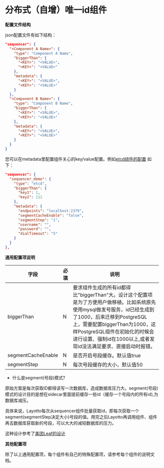 # 分布式（自增）唯一id组件
**配置文件结构**

json配置文件有如下结构：
```json
"sequencer": {
  "<Component A Name>": {
    "type": "Component A Name",
    "biggerThan": {
      "<KEY>": "<VALUE>",
      "<KEY>": "<VALUE>"
    },
    "metadata": {
      "<KEY>": "<VALUE>",
      "<KEY>": "<VALUE>"
    }
  },
  "<Component B Name>": {
    "type": "Component B Name",
    "biggerThan": {
      "<KEY>": "<VALUE>",
      "<KEY>": "<VALUE>"
    },
    "metadata": {
      "<KEY>": "<VALUE>",
      "<KEY>": "<VALUE>"
    }
  }
}
```

您可以在metadata里配置组件关心的key/value配置。例如[etcd组件的配置](https://github.com/mosn/layotto/blob/main/configs/config_sequencer_etcd.json) 如下：

```json
"sequencer": {
  "sequencer_demo": {
    "type": "etcd",
    "biggerThan": {
      "key1": 1,
      "key2": 111
    },
    "metadata": {
      "endpoints": "localhost:2379",
      "segmentCacheEnable": "false",
      "segmentStep": "1",
      "username": "",
      "password": "",
      "dialTimeout": "5"
    }
  }
},
```

**通用配置项说明**

| 字段 | 必填 | 说明 |
| --- | --- | --- |
| biggerThan | N | 要求组件生成的所有id都得比"biggerThan"大。设计这个配置项是为了方便用户做移植。比如系统原先使用mysql做发号服务，id已经生成到了1000，后来迁移到PostgreSQL上，需要配置biggerThan为1000，这样PostgreSQL组件在初始化的时候会进行设置、强制id在1000以上,或者发现id没法满足要求、直接启动时报错。 |
| segmentCacheEnable | N | 是否开启号段缓存。默认值true |
| segmentStep | N | 每次号段缓存的大小，默认值50 |

- 什么是segment(号段)模式?

原始方案是每次获取ID都得读写一次数据库，造成数据库压力大。segment(号段)模式的设计目的是想在sidecar里面提前缓存一些id（缓存一个号段内的所有id),为数据库减压。

具体来说，Layotto每次从sequencer组件批量获取id，即每次获取一个segment(segmentStep决定大小)号段的值。用完之后Layotto再调用组件、组件再去数据库获取新的号段，可以大大的减轻数据库的压力。

这种设计参考了[美团Leaf的设计](https://tech.meituan.com/2017/04/21/mt-leaf.html)

**其他配置项**

除了以上通用配置项，每个组件有自己的特殊配置项，请参考每个组件的说明文档。